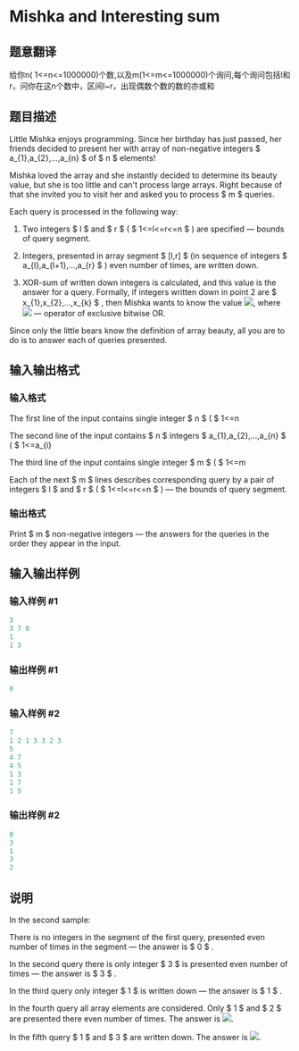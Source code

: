 # Mishka and Interesting sum

## 题意翻译

给你n( 1<=n<=1000000)个数,以及m(1<=m<=1000000)个询问,每个询问包括l和r，问你在这n个数中，区间l~r，出现偶数个数的数的亦或和

## 题目描述

Little Mishka enjoys programming. Since her birthday has just passed, her friends decided to present her with array of non-negative integers $ a_{1},a_{2},...,a_{n} $ of $ n $ elements!

Mishka loved the array and she instantly decided to determine its beauty value, but she is too little and can't process large arrays. Right because of that she invited you to visit her and asked you to process $ m $ queries.

Each query is processed in the following way:

1. Two integers $ l $ and $ r $ ( $ 1<=l<=r<=n $ ) are specified — bounds of query segment.

2. Integers, presented in array segment $ [l,r] $ (in sequence of integers $ a_{l},a_{l+1},...,a_{r} $ ) even number of times, are written down.

3. XOR-sum of written down integers is calculated, and this value is the answer for a query. Formally, if integers written down in point 2 are $ x_{1},x_{2},...,x_{k} $ , then Mishka wants to know the value ![](https://cdn.luogu.com.cn/upload/vjudge_pic/CF703D/7210428d91e1c7505cfe57a2df3abdc28a7ac76c.png), where ![](https://cdn.luogu.com.cn/upload/vjudge_pic/CF703D/4298d47c0191af3c0a3103f431751061bc7e2362.png) — operator of exclusive bitwise OR.

Since only the little bears know the definition of array beauty, all you are to do is to answer each of queries presented.

## 输入输出格式

### 输入格式

The first line of the input contains single integer $ n $ ( $ 1<=n

The second line of the input contains $ n $ integers $ a_{1},a_{2},...,a_{n} $ ( $ 1<=a_{i}

The third line of the input contains single integer $ m $ ( $ 1<=m

Each of the next $ m $ lines describes corresponding query by a pair of integers $ l $ and $ r $ ( $ 1<=l<=r<=n $ ) — the bounds of query segment.

### 输出格式

Print $ m $ non-negative integers — the answers for the queries in the order they appear in the input.

## 输入输出样例

### 输入样例 #1

```cpp
3
3 7 8
1
1 3

```
### 输出样例 #1

```cpp
0

```
### 输入样例 #2

```cpp
7
1 2 1 3 3 2 3
5
4 7
4 5
1 3
1 7
1 5

```
### 输出样例 #2

```cpp
0
3
1
3
2

```
## 说明

In the second sample:

There is no integers in the segment of the first query, presented even number of times in the segment — the answer is $ 0 $ .

In the second query there is only integer $ 3 $ is presented even number of times — the answer is $ 3 $ .

In the third query only integer $ 1 $ is written down — the answer is $ 1 $ .

In the fourth query all array elements are considered. Only $ 1 $ and $ 2 $ are presented there even number of times. The answer is ![](https://cdn.luogu.com.cn/upload/vjudge_pic/CF703D/1f43581f72fc5ce3c0b862a8034cb76a29952125.png).

In the fifth query $ 1 $ and $ 3 $ are written down. The answer is ![](https://cdn.luogu.com.cn/upload/vjudge_pic/CF703D/7a7518e2f6c019be104f1f3114e7d17043192b15.png).

